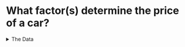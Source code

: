 # What factor(s) determine the price of a car?
<details>
  <summary>The Data</summary>
  | id | column       |
  |---:|--------------|
  | 0  | id           |
  | 1  | region       |
  | 2  | price        |
  | 3  | year         |
  | 4  | manufacturer |
  
  | ID   | COLUMN         |
  |-----:|----------------|
  |     0| id     |
  |     1| region    |
  |     2| price       |
  |     3| year |
  |     4| manufacturer |
</details>
